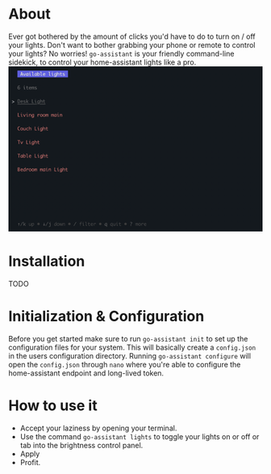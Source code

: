 # About

Ever got bothered by the amount of clicks you'd have to do to turn on / off your lights. Don't want to bother grabbing your phone or remote to control your lights?
No worries! `go-assistant` is your friendly command-line sidekick, to control your home-assistant lights like a pro.
![img.png](docs/img.png)

# Installation
TODO

# Initialization & Configuration
Before you get started make sure to run `go-assistant init` to set up the configuration files for your system. This will basically create a `config.json` in the users configuration directory.
Running `go-assistant configure` will open the `config.json` through `nano` where you're able to configure the home-assistant endpoint and long-lived token.

# How to use it
- Accept your laziness by opening your terminal.
- Use the command `go-assistant lights` to toggle your lights on or off or tab into the brightness control panel.
- Apply
- Profit.